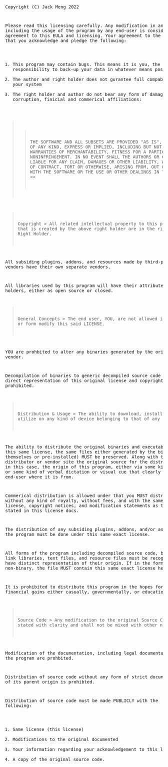 <html><pre>

Copyright (C) Jack Meng 2022

Please read this licensing carefully.
Any modification in any means including the usage of the program by any end-user is considered the agreement to this EULA and licensing. Your agreement to the EULA states that you acknowledge and pledge the following:
1. This program may contain bugs. This means it is you, the END USER's, responsibility to back-up your data in whatever means possible.
2. The author and right holder does not gurantee full compability with your system
3. The right holder and author do not bear any form of damages, corruption, finicial and commerical affiliations:
>> THE SOFTWARE AND ALL SUBSETS ARE PROVIDED "AS IS", WITHOUT WARRANTY OF ANY KIND, EXPRESS OR IMPLIED, INCLUDING BUT NOT LIMITED TO THE WARRANTIES OF MERCHANTABILITY, FITNESS FOR A PARTICULAR PURPOSE AND NONINFRINGEMENT. IN NO EVENT SHALL THE AUTHORS OR COPYRIGHT HOLDERS BE LIABLE FOR ANY CLAIM, DAMAGES OR OTHER LIABILITY, WHETHER IN AN ACTION OF CONTRACT, TORT OR OTHERWISE, ARISING FROM, OUT OF OR IN CONNECTION WITH THE SOFTWARE OR THE USE OR OTHER DEALINGS IN THE SOFTWARE. <<

> Copyright >
All related intellectual property to this program, that is created by the above right holder are in the rights of that Right Holder.

All subsiding plugins, addons, and resources made by third-party vendors have their own separate vendors.

All libraries used by this program will have their attributed right holders, either as open source or closed.

> General Concepts >
The end user, YOU, are not allowed in any way or form modify this said LICENSE.

YOU are prohbited to alter any binaries generated by the original vendor.

Decompilation of binaries to generic decompiled source code without direct representation of this original license and copyright notices is prohibited.

> Distribution & Usage >
The ability to download, install, and utilize on any kind of device belonging to that of any are allowed.

The ability to distribute the original binaries and executables under this same license, the same files either generated by the binaries themselves or pre-installed) MUST be preserved. Along with this, the distributor or vendor site the original source for the distributed copy; in this case, the origin of this program, either via some kind of link or some kind of verbal dictation or visual cue that clearly shows to the end-user where it is from.

Commerical distribution is allowed under that you MUST distribute it without any kind of royalty, without fees, and with the same exact license, copyright notices, and modification statements as the ones stated in this license docs.

The distribution of any subsiding plugins, addons, and/or assets for the program must be done under this same exact license.

All forms of the program including decompiled source code, binaries, link libraries, text files, and resource files must be recognizable and have distinct representation of their origin. If in the form of non-binary, the file MUST contain this same exact license header.

It is prohibited to distribute this program in the hopes for financial gains either casually, governmentally, or educationally.

> Source Code >
Any modification to the original Source Code MUST be stated with clarity and shall not be mixed with other notices.

Modification of the documentation, including legal documentations, of the program are prohbited.

Distribution of source code without any form of strict documentation of its parent origin is prohibted.

Distribution of source code must be made PUBLICLY with the following:
1. Same license (this license)
2. Modifications to the original documented
3. Your information regarding your acknowledgement to this license
4. A copy of the original source code.

</pre></html>
